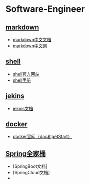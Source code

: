 # Software-Engineer
## [markdown](./markdown)
- [markdown中文文档](https://markdown-zh.readthedocs.io/en/latest/blockelements/)
- [markdown中文网](http://markdown.p2hp.com/basic-syntax/)
## [shell](./shell)
- [shell官方网站](https://www.shell.com/)
- [shell手册](http://shouce.jb51.net/shell/)
## [jekins](./jekins)
- [jekins文档](https://www.jenkins.io/zh/doc/)
## [docker](./docker)
- [docker官网（doc和getStart）](https://www.docker.com/) 
## [Spring全家桶](./spring)
- [SpringBoot文档]
- [SpringCloud文档]
- 
